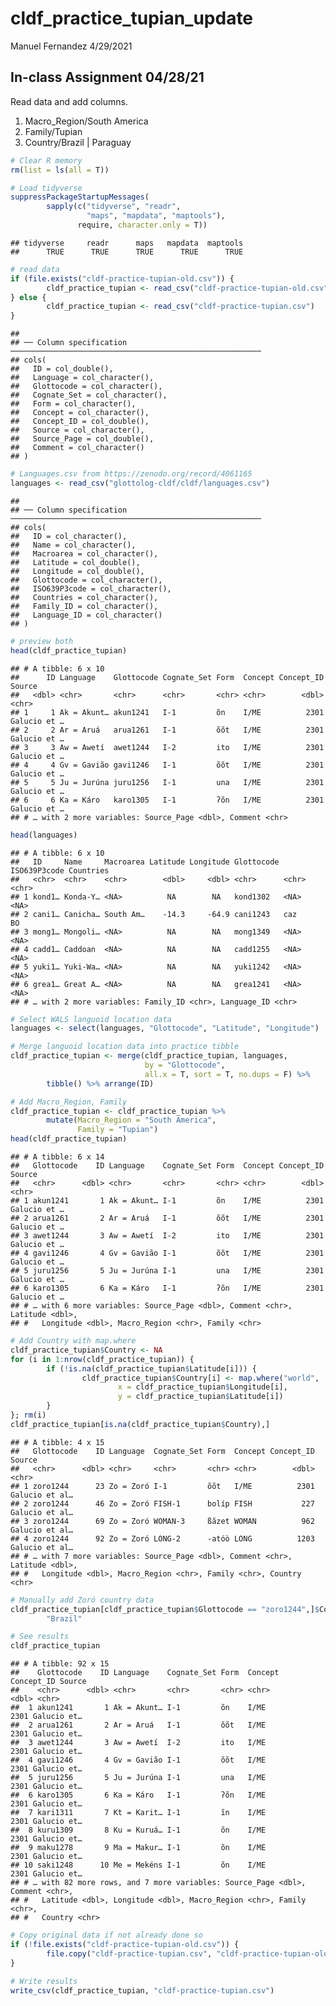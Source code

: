 cldf\_practice\_tupian\_update
================
Manuel Fernandez
4/29/2021

## In-class Assignment 04/28/21

Read data and add columns.

1.  Macro\_Region/South America
2.  Family/Tupian
3.  Country/Brazil \| Paraguay

``` r
# Clear R memory
rm(list = ls(all = T))

# Load tidyverse
suppressPackageStartupMessages(
        sapply(c("tidyverse", "readr",
                 "maps", "mapdata", "maptools"),
               require, character.only = T))
```

    ## tidyverse     readr      maps   mapdata  maptools 
    ##      TRUE      TRUE      TRUE      TRUE      TRUE

``` r
# read data
if (file.exists("cldf-practice-tupian-old.csv")) {
        cldf_practice_tupian <- read_csv("cldf-practice-tupian-old.csv")
} else {
        cldf_practice_tupian <- read_csv("cldf-practice-tupian.csv")
}
```

    ## 
    ## ── Column specification ────────────────────────────────────────────────────────
    ## cols(
    ##   ID = col_double(),
    ##   Language = col_character(),
    ##   Glottocode = col_character(),
    ##   Cognate_Set = col_character(),
    ##   Form = col_character(),
    ##   Concept = col_character(),
    ##   Concept_ID = col_double(),
    ##   Source = col_character(),
    ##   Source_Page = col_double(),
    ##   Comment = col_character()
    ## )

``` r
# Languages.csv from https://zenodo.org/record/4061165
languages <- read_csv("glottolog-cldf/cldf/languages.csv")
```

    ## 
    ## ── Column specification ────────────────────────────────────────────────────────
    ## cols(
    ##   ID = col_character(),
    ##   Name = col_character(),
    ##   Macroarea = col_character(),
    ##   Latitude = col_double(),
    ##   Longitude = col_double(),
    ##   Glottocode = col_character(),
    ##   ISO639P3code = col_character(),
    ##   Countries = col_character(),
    ##   Family_ID = col_character(),
    ##   Language_ID = col_character()
    ## )

``` r
# preview both
head(cldf_practice_tupian)
```

    ## # A tibble: 6 x 10
    ##      ID Language    Glottocode Cognate_Set Form  Concept Concept_ID Source      
    ##   <dbl> <chr>       <chr>      <chr>       <chr> <chr>        <dbl> <chr>       
    ## 1     1 Ak = Akunt… akun1241   I-1         õn    I/ME          2301 Galucio et …
    ## 2     2 Ar = Aruá   arua1261   I-1         õõt   I/ME          2301 Galucio et …
    ## 3     3 Aw = Awetí  awet1244   I-2         ito   I/ME          2301 Galucio et …
    ## 4     4 Gv = Gavião gavi1246   I-1         õõt   I/ME          2301 Galucio et …
    ## 5     5 Ju = Jurúna juru1256   I-1         una   I/ME          2301 Galucio et …
    ## 6     6 Ka = Káro   karo1305   I-1         ʔõn   I/ME          2301 Galucio et …
    ## # … with 2 more variables: Source_Page <dbl>, Comment <chr>

``` r
head(languages)
```

    ## # A tibble: 6 x 10
    ##   ID     Name     Macroarea Latitude Longitude Glottocode ISO639P3code Countries
    ##   <chr>  <chr>    <chr>        <dbl>     <dbl> <chr>      <chr>        <chr>    
    ## 1 kond1… Konda-Y… <NA>          NA        NA   kond1302   <NA>         <NA>     
    ## 2 cani1… Canicha… South Am…    -14.3     -64.9 cani1243   caz          BO       
    ## 3 mong1… Mongoli… <NA>          NA        NA   mong1349   <NA>         <NA>     
    ## 4 cadd1… Caddoan  <NA>          NA        NA   cadd1255   <NA>         <NA>     
    ## 5 yuki1… Yuki-Wa… <NA>          NA        NA   yuki1242   <NA>         <NA>     
    ## 6 grea1… Great A… <NA>          NA        NA   grea1241   <NA>         <NA>     
    ## # … with 2 more variables: Family_ID <chr>, Language_ID <chr>

``` r
# Select WALS languoid location data
languages <- select(languages, "Glottocode", "Latitude", "Longitude")

# Merge languoid location data into practice tibble
cldf_practice_tupian <- merge(cldf_practice_tupian, languages,
                              by = "Glottocode",
                              all.x = T, sort = T, no.dups = F) %>%
        tibble() %>% arrange(ID)

# Add Macro_Region, Family
cldf_practice_tupian <- cldf_practice_tupian %>%
        mutate(Macro_Region = "South America",
               Family = "Tupian")
head(cldf_practice_tupian)
```

    ## # A tibble: 6 x 14
    ##   Glottocode    ID Language    Cognate_Set Form  Concept Concept_ID Source      
    ##   <chr>      <dbl> <chr>       <chr>       <chr> <chr>        <dbl> <chr>       
    ## 1 akun1241       1 Ak = Akunt… I-1         õn    I/ME          2301 Galucio et …
    ## 2 arua1261       2 Ar = Aruá   I-1         õõt   I/ME          2301 Galucio et …
    ## 3 awet1244       3 Aw = Awetí  I-2         ito   I/ME          2301 Galucio et …
    ## 4 gavi1246       4 Gv = Gavião I-1         õõt   I/ME          2301 Galucio et …
    ## 5 juru1256       5 Ju = Jurúna I-1         una   I/ME          2301 Galucio et …
    ## 6 karo1305       6 Ka = Káro   I-1         ʔõn   I/ME          2301 Galucio et …
    ## # … with 6 more variables: Source_Page <dbl>, Comment <chr>, Latitude <dbl>,
    ## #   Longitude <dbl>, Macro_Region <chr>, Family <chr>

``` r
# Add Country with map.where
cldf_practice_tupian$Country <- NA
for (i in 1:nrow(cldf_practice_tupian)) {
        if (!is.na(cldf_practice_tupian$Latitude[i])) {
                cldf_practice_tupian$Country[i] <- map.where("world",
                        x = cldf_practice_tupian$Longitude[i],
                        y = cldf_practice_tupian$Latitude[i])
        }
}; rm(i)
cldf_practice_tupian[is.na(cldf_practice_tupian$Country),]
```

    ## # A tibble: 4 x 15
    ##   Glottocode    ID Language  Cognate_Set Form  Concept Concept_ID Source        
    ##   <chr>      <dbl> <chr>     <chr>       <chr> <chr>        <dbl> <chr>         
    ## 1 zoro1244      23 Zo = Zoró I-1         õõt   I/ME          2301 Galucio et al…
    ## 2 zoro1244      46 Zo = Zoró FISH-1      bolíp FISH           227 Galucio et al…
    ## 3 zoro1244      69 Zo = Zoró WOMAN-3     ßãzet WOMAN          962 Galucio et al…
    ## 4 zoro1244      92 Zo = Zoró LONG-2      -atóò LONG          1203 Galucio et al…
    ## # … with 7 more variables: Source_Page <dbl>, Comment <chr>, Latitude <dbl>,
    ## #   Longitude <dbl>, Macro_Region <chr>, Family <chr>, Country <chr>

``` r
# Manually add Zoró country data
cldf_practice_tupian[cldf_practice_tupian$Glottocode == "zoro1244",]$Country <-
        "Brazil"

# See results
cldf_practice_tupian
```

    ## # A tibble: 92 x 15
    ##    Glottocode    ID Language    Cognate_Set Form  Concept Concept_ID Source     
    ##    <chr>      <dbl> <chr>       <chr>       <chr> <chr>        <dbl> <chr>      
    ##  1 akun1241       1 Ak = Akunt… I-1         õn    I/ME          2301 Galucio et…
    ##  2 arua1261       2 Ar = Aruá   I-1         õõt   I/ME          2301 Galucio et…
    ##  3 awet1244       3 Aw = Awetí  I-2         ito   I/ME          2301 Galucio et…
    ##  4 gavi1246       4 Gv = Gavião I-1         õõt   I/ME          2301 Galucio et…
    ##  5 juru1256       5 Ju = Jurúna I-1         una   I/ME          2301 Galucio et…
    ##  6 karo1305       6 Ka = Káro   I-1         ʔõn   I/ME          2301 Galucio et…
    ##  7 kari1311       7 Kt = Karit… I-1         ĩn    I/ME          2301 Galucio et…
    ##  8 kuru1309       8 Ku = Kuruá… I-1         õn    I/ME          2301 Galucio et…
    ##  9 maku1278       9 Ma = Makur… I-1         õn    I/ME          2301 Galucio et…
    ## 10 saki1248      10 Me = Mekéns I-1         õn    I/ME          2301 Galucio et…
    ## # … with 82 more rows, and 7 more variables: Source_Page <dbl>, Comment <chr>,
    ## #   Latitude <dbl>, Longitude <dbl>, Macro_Region <chr>, Family <chr>,
    ## #   Country <chr>

``` r
# Copy original data if not already done so
if (!file.exists("cldf-practice-tupian-old.csv")) {
        file.copy("cldf-practice-tupian.csv", "cldf-practice-tupian-old.csv")
}

# Write results
write_csv(cldf_practice_tupian, "cldf-practice-tupian.csv")
```

